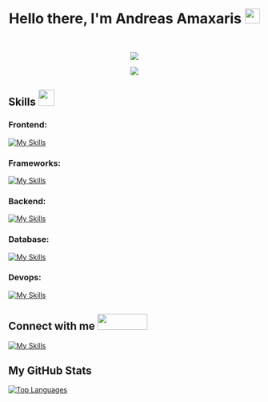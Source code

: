 <h1 align="center">
Hello there, I'm Andreas Amaxaris
  <img src="https://media.giphy.com/media/hvRJCLFzcasrR4ia7z/giphy.gif" width="30"></h1>
<br/>

<p align="center">
  <a href="https://github.com/DenverCoder1/readme-typing-svg"><img src="https://readme-typing-svg.herokuapp.com?lines=BSc+Computer+Science+Graduate"></a>
</p>
<p align="center">
  <a href="https://github.com/DenverCoder1/readme-typing-svg"><img src="https://readme-typing-svg.herokuapp.com?lines=MSc+Cybersecurity+Graduate"></a>
</p>
  
<h2> Skills <img src = "https://media2.giphy.com/media/QssGEmpkyEOhBCb7e1/giphy.gif?cid=ecf05e47a0n3gi1bfqntqmob8g9aid1oyj2wr3ds3mg700bl&rid=giphy.gif" width = 32px height=32px> </h2>

<h3>Frontend:</h4>

[![My Skills](https://skillicons.dev/icons?i=js,ts,html,css)](https://skillicons.dev)

<h3>Frameworks:</h3>

[![My Skills](https://skillicons.dev/icons?i=react,nextjs,sklearn,spring)](https://skillicons.dev)

<h3>Backend:</h3>

[![My Skills](https://skillicons.dev/icons?i=java,py)](https://skillicons.dev)

<h3>Database:</h3>

[![My Skills](https://skillicons.dev/icons?i=postgres,mysql)](https://skillicons.dev)

<h3>Devops:</h3>

[![My Skills](https://skillicons.dev/icons?i=docker,jenkins)](https://skillicons.dev)


<h2> Connect with me <img src='https://raw.githubusercontent.com/ShahriarShafin/ShahriarShafin/main/Assets/handshake.gif' width="100px" height=32px> </h2>

[![My Skills](https://skillicons.dev/icons?i=github,linkedin)](https://skillicons.dev)

<h2>My GitHub Stats</h2>

<a href="https://github.com/Amax4289" align="left"><img src="https://github-readme-stats.vercel.app/api/top-langs/?username=Amax4289&langs_count=10&title_color=0891b2&text_color=ffffff&icon_color=0891b2&bg_color=1c1917&hide_border=true&locale=en&custom_title=Top%20%Languages" alt="Top Languages" /></a>
